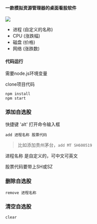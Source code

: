 #### 一款模拟资源管理器的桌面看股软件

![](https://note.youdao.com/yws/api/personal/file/WEB11b7aa8700761caf6ec8cbc09adf14cf?method=download&shareKey=22fe9113d8696adc8a0efbbc05bc84ca)

- 进程 (自定义的名称)
- CPU (涨跌幅)
- 磁盘 (价格)
- 网络 (涨跌数)

#### 代码运行
需要node.js环境变量

clone项目代码

```
npm install
npm start
```


### 添加自选股
快捷键 'alt' 打开命令输入框

`add 进程名称 股票代码`

> 比如添加贵州茅台，`add MT SH600519`

进程名称 是自定义的，可中文可英文

股票代码要带上SH或SZ

### 删除自选股

`remove 进程名称`

### 清空自选股

`clear`